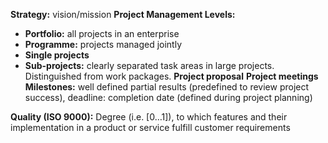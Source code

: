 
**Strategy:** vision/mission
**Project Management Levels:**
- **Portfolio:** all projects in an enterprise
- **Programme:** projects managed jointly
- **Single projects**
- **Sub-projects:** clearly separated task areas in large projects. Distinguished from work packages.
**Project proposal**
**Project meetings**
**Milestones:** well defined partial results (predefined to review project success), deadline: completion date (defined during project planning)

**Quality (ISO 9000):** Degree (i.e. [0…1]), to which features and their implementation in a product or service fulfill customer requirements